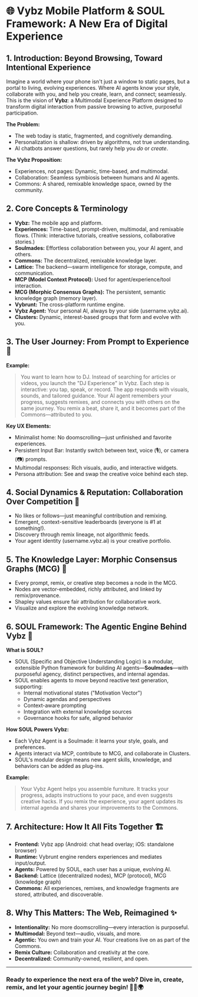 # 🌐 Vybz Mobile Platform & SOUL Framework: A New Era of Digital Experience

## 1. Introduction: Beyond Browsing, Toward Intentional Experience

Imagine a world where your phone isn't just a window to static pages, but a portal to living, evolving experiences. Where AI agents know your style, collaborate with you, and help you create, learn, and connect; seamlessly.
This is the vision of **Vybz**: a Multimodal Experience Platform designed to transform digital interaction from passive browsing to active, purposeful participation.

**The Problem:**
- The web today is static, fragmented, and cognitively demanding.
- Personalization is shallow: driven by algorithms, not true understanding.
- AI chatbots answer questions, but rarely help you *do* or *create*.

**The Vybz Proposition:**
- Experiences, not pages: Dynamic, time-based, and multimodal.
- Collaboration: Seamless symbiosis between humans and AI agents.
- Commons: A shared, remixable knowledge space, owned by the community.

## 2. Core Concepts & Terminology

- **Vybz:** The mobile app and platform.
- **Experiences:** Time-based, prompt-driven, multimodal, and remixable flows. (Think: interactive tutorials, creative sessions, collaborative stories.)
- **Soulmades:** Effortless collaboration between you, your AI agent, and others.
- **Commons:** The decentralized, remixable knowledge layer.
- **Lattice:** The backend—swarm intelligence for storage, compute, and communication.
- **MCP (Model Context Protocol):** Used for agent/experience/tool interaction.
- **MCG (Morphic Consensus Graphs):** The persistent, semantic knowledge graph (memory layer).
- **Vybrunt:** The cross-platform runtime engine.
- **Vybz Agent:** Your personal AI, always by your side (username.vybz.ai).
- **Clusters:** Dynamic, interest-based groups that form and evolve with you.

## 3. The User Journey: From Prompt to Experience 🚀

**Example:**
> You want to learn how to DJ. Instead of searching for articles or videos, you launch the "DJ Experience" in Vybz. Each step is interactive: you tap, speak, or record. The app responds with visuals, sounds, and tailored guidance. Your AI agent remembers your progress, suggests remixes, and connects you with others on the same journey. You remix a beat, share it, and it becomes part of the Commons—attributed to you.

**Key UX Elements:**
- Minimalist home: No doomscrolling—just unfinished and favorite experiences.
- Persistent Input Bar: Instantly switch between text, voice (🎙️), or camera (📷) prompts.
- Multimodal responses: Rich visuals, audio, and interactive widgets.
- Persona attribution: See and swap the creative voice behind each step.

## 4. Social Dynamics & Reputation: Collaboration Over Competition 🤝
- No likes or follows—just meaningful contribution and remixing.
- Emergent, context-sensitive leaderboards (everyone is #1 at something!).
- Discovery through remix lineage, not algorithmic feeds.
- Your agent identity (username.vybz.ai) is your creative portfolio.

## 5. The Knowledge Layer: Morphic Consensus Graphs (MCG) 🧠
- Every prompt, remix, or creative step becomes a node in the MCG.
- Nodes are vector-embedded, richly attributed, and linked by remix/provenance.
- Shapley values ensure fair attribution for collaborative work.
- Visualize and explore the evolving knowledge network.

## 6. SOUL Framework: The Agentic Engine Behind Vybz 🤖

**What is SOUL?**
- SOUL (Specific and Objective Understanding Logic) is a modular, extensible Python framework for building AI agents—**Soulmades**—with purposeful agency, distinct perspectives, and internal agendas.
- SOUL enables agents to move beyond reactive text generation, supporting:
  - Internal motivational states ("Motivation Vector")
  - Dynamic agendas and perspectives
  - Context-aware prompting
  - Integration with external knowledge sources
  - Governance hooks for safe, aligned behavior

**How SOUL Powers Vybz:**
- Each Vybz Agent is a Soulmade: it learns your style, goals, and preferences.
- Agents interact via MCP, contribute to MCG, and collaborate in Clusters.
- SOUL's modular design means new agent skills, knowledge, and behaviors can be added as plug-ins.

**Example:**
> Your Vybz Agent helps you assemble furniture. It tracks your progress, adapts instructions to your pace, and even suggests creative hacks. If you remix the experience, your agent updates its internal agenda and shares your improvements to the Commons.

## 7. Architecture: How It All Fits Together 🏗️

- **Frontend:** Vybz app (Android: chat head overlay; iOS: standalone browser)
- **Runtime:** Vybrunt engine renders experiences and mediates input/output.
- **Agents:** Powered by SOUL, each user has a unique, evolving AI.
- **Backend:** Lattice (decentralized nodes), MCP (protocol), MCG (knowledge graph)
- **Commons:** All experiences, remixes, and knowledge fragments are stored, attributed, and discoverable.

## 8. Why This Matters: The Web, Reimagined ✨
- **Intentionality:** No more doomscrolling—every interaction is purposeful.
- **Multimodal:** Beyond text—audio, visuals, and more.
- **Agentic:** You own and train your AI. Your creations live on as part of the Commons.
- **Remix Culture:** Collaboration and creativity at the core.
- **Decentralized:** Community-owned, resilient, and open.

---

### Ready to experience the next era of the web? Dive in, create, remix, and let your agentic journey begin! 🌱🤖🌍
